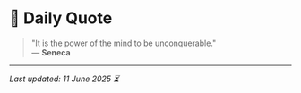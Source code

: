 # 📜 Daily Quote

> "It is the power of the mind to be unconquerable."  
> — **Seneca**

---

_Last updated: 11 June 2025 ⏳_
